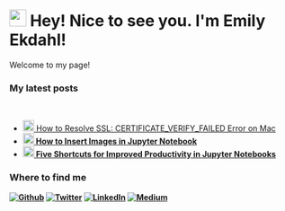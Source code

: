 <h1><img src="https://emojis.slackmojis.com/emojis/images/1531849430/4246/blob-sunglasses.gif?1531849430" width="30"/> Hey! Nice to see you. I'm Emily Ekdahl!</h1>

<p>Welcome to my page! 

<h3>My latest posts</h3>
<br>
<ul>
    <li>
        <a href="https://emekdahl.medium.com/how-to-resolve-ssl-certificate-verify-failed-error-on-mac-77de2a46ef2b" 
        <b><img src="https://emojipedia-us.s3.dualstack.us-west-1.amazonaws.com/thumbs/240/apple/237/fire_1f525.png" width="20" alt="new" /> 
        How to Resolve SSL: CERTIFICATE_VERIFY_FAILED Error on Mac</b></a><br/>
    </li>
    <li>
        <a href="https://emekdahl.medium.com/how-to-insert-images-in-jupyter-notebook-5abcb3064f0a">
        <b><img src="https://emojipedia-us.s3.dualstack.us-west-1.amazonaws.com/thumbs/240/apple/237/fire_1f525.png" width="20" alt="new" /> 
        How to Insert Images in Jupyter Notebook</b></a><br/>
    </li>
    <li>
        <a href="https://emekdahl.medium.com/five-shortcuts-for-improved-productivity-in-jupyter-notebooks-590826259a7f">
        <b><img src="https://emojipedia-us.s3.dualstack.us-west-1.amazonaws.com/thumbs/240/apple/237/fire_1f525.png" width="20" alt="new" />
        <b>Five Shortcuts for Improved Productivity in Jupyter Notebooks</b></a><br/>
    </li>
</ul>

<h3>Where to find me</h3>
<p>
    <a href="https://github.com/emekdahl" target="_blank"><img alt="Github" src="https://img.shields.io/badge/GitHub-%2312100E.svg?&style=for-the-badge&logo=Github&logoColor=white" /></a> 
    <a href="https://twitter.com/emekdahl" target="_blank"><img alt="Twitter" src="https://img.shields.io/badge/twitter-%231DA1F2.svg?&style=for-the-badge&logo=twitter&logoColor=white" /></a> 
    <a href="https://www.linkedin.com/in/emilyekdahl/" target="_blank"><img alt="LinkedIn" src="https://img.shields.io/badge/linkedin-%230077B5.svg?&style=for-the-badge&logo=linkedin&logoColor=white" /></a> 
    <a href="https://emekdahl.medium.com/" target="_blank"><img alt="Medium" src="https://img.shields.io/badge/medium-%2312100E.svg?&style=for-the-badge&logo=medium&logoColor=white" /></a>
</p>


